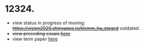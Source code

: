 # 12324.
- view status in progress of moving: ~~<https://vision2020.shinyapps.io/klemm_ha_staged>~~ outdated.
- ~~view preceding essais [here](https://github.com/esteeschwarz/DH_essais/tree/main/R)~~
- view term paper [here](https://ada-sub.dh-index.org/school/papers/011)